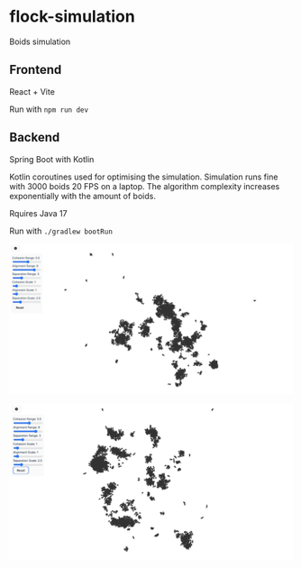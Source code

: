 # flock-simulation
Boids simulation

## Frontend

React + Vite

Run with `npm run dev`

## Backend

Spring Boot with Kotlin

Kotlin coroutines used for optimising the simulation. Simulation runs fine with 3000 boids 20 FPS on a laptop. The algorithm complexity increases exponentially with the amount of boids.

Rquires Java 17

Run with `./gradlew bootRun`

![example3](images/example3.png)

![example4](images/example4.png)
